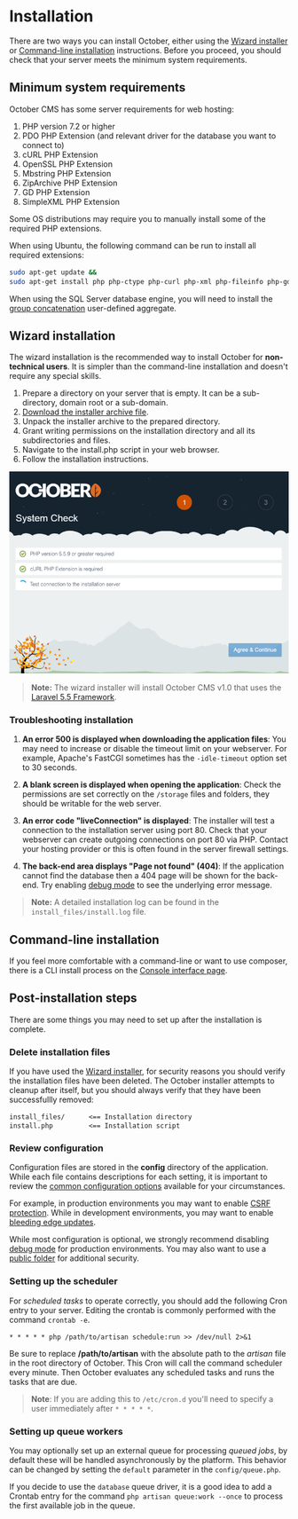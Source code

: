 # Installation

There are two ways you can install October, either using the [Wizard installer](#wizard-installation) or [Command-line installation](../console/commands.md#console-install) instructions. Before you proceed, you should check that your server meets the minimum system requirements.

## Minimum system requirements

October CMS has some server requirements for web hosting:

1. PHP version 7.2 or higher
1. PDO PHP Extension (and relevant driver for the database you want to connect to)
1. cURL PHP Extension
1. OpenSSL PHP Extension
1. Mbstring PHP Extension
1. ZipArchive PHP Extension
1. GD PHP Extension
1. SimpleXML PHP Extension

Some OS distributions may require you to manually install some of the required PHP extensions.

When using Ubuntu, the following command can be run to install all required extensions:

```bash
sudo apt-get update &&
sudo apt-get install php php-ctype php-curl php-xml php-fileinfo php-gd php-json php-mbstring php-mysql php-sqlite3 php-zip
```

When using the SQL Server database engine, you will need to install the [group concatenation](https://github.com/orlando-colamatteo/ms-sql-server-group-concat-sqlclr) user-defined aggregate.

## Wizard installation

The wizard installation is the recommended way to install October for **non-technical users**. It is simpler than the command-line installation and doesn't require any special skills.

1. Prepare a directory on your server that is empty. It can be a sub-directory, domain root or a sub-domain.
1. [Download the installer archive file](https://github.com/octobercms/install/archive/refs/heads/1.x.zip).
1. Unpack the installer archive to the prepared directory.
1. Grant writing permissions on the installation directory and all its subdirectories and files.
1. Navigate to the install.php script in your web browser.
1. Follow the installation instructions.

![image](https://github.com/octobercms/docs/blob/develop/images/wizard-installer.png?raw=true)

> **Note:** The wizard installer will install October CMS v1.0 that uses the [Laravel 5.5 Framework](https://laravel.com/docs/5.5).

### Troubleshooting installation

1. **An error 500 is displayed when downloading the application files**: You may need to increase or disable the timeout limit on your webserver. For example, Apache's FastCGI sometimes has the `-idle-timeout` option set to 30 seconds.

1. **A blank screen is displayed when opening the application**: Check the permissions are set correctly on the `/storage` files and folders, they should be writable for the web server.

1. **An error code "liveConnection" is displayed**: The installer will test a connection to the installation server using port 80. Check that your webserver can create outgoing connections on port 80 via PHP. Contact your hosting provider or this is often found in the server firewall settings.

1. **The back-end area displays "Page not found" (404)**: If the application cannot find the database then a 404 page will be shown for the back-end. Try enabling [debug mode](../setup/configuration.md#debug-mode) to see the underlying error message.

> **Note:** A detailed installation log can be found in the `install_files/install.log` file.

## Command-line installation

If you feel more comfortable with a command-line or want to use composer, there is a CLI install process on the [Console interface page](../console/commands.md#console-install).

## Post-installation steps

There are some things you may need to set up after the installation is complete.

### Delete installation files

If you have used the [Wizard installer](#wizard-installation), for security reasons you should verify the installation files have been deleted. The October installer attempts to cleanup after itself, but you should always verify that they have been successfullly removed:

    install_files/      <== Installation directory
    install.php         <== Installation script

### Review configuration

Configuration files are stored in the **config** directory of the application. While each file contains descriptions for each setting, it is important to review the [common configuration options](../setup/configuration.md) available for your circumstances.

For example, in production environments you may want to enable [CSRF protection](../setup/configuration.md#csrf-protection). While in development environments, you may want to enable [bleeding edge updates](../setup/configuration.md#bleeding-edge-updates).

While most configuration is optional, we strongly recommend disabling [debug mode](../setup/configuration.md#debug-mode) for production environments. You may also want to use a [public folder](../setup/configuration.md#using-a-public-folder) for additional security.

### Setting up the scheduler

For *scheduled tasks* to operate correctly, you should add the following Cron entry to your server. Editing the crontab is commonly performed with the command `crontab -e`.

    * * * * * php /path/to/artisan schedule:run >> /dev/null 2>&1

Be sure to replace **/path/to/artisan** with the absolute path to the *artisan* file in the root directory of October. This Cron will call the command scheduler every minute. Then October evaluates any scheduled tasks and runs the tasks that are due.

> **Note**: If you are adding this to `/etc/cron.d` you'll need to specify a user immediately after `* * * * *`.

### Setting up queue workers

You may optionally set up an external queue for processing *queued jobs*, by default these will be handled asynchronously by the platform. This behavior can be changed by setting the `default` parameter in the `config/queue.php`.

If you decide to use the `database` queue driver, it is a good idea to add a Crontab entry for the command `php artisan queue:work --once` to process the first available job in the queue.
